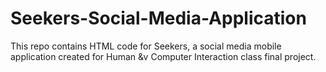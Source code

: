 # Seekers-Social-Media-Application
This repo contains HTML code for Seekers, a social media mobile application created for Human &v Computer Interaction class final project. 
